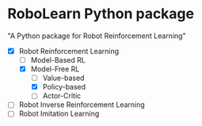 # RoboLearn Python package

"A Python package for Robot Reinforcement Learning"

- [x] Robot Reinforcement Learning
    - [ ] Model-Based RL
    - [x] Model-Free RL
        - [ ] Value-based
        - [x] Policy-based
        - [ ] Actor-Critic
- [ ] Robot Inverse Reinforcement Learning
- [ ] Robot Imitation Learning
